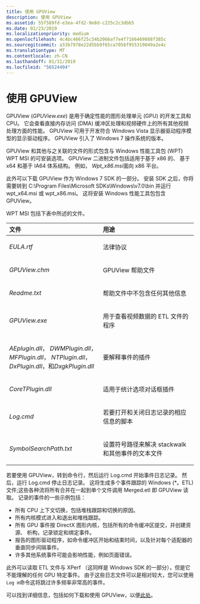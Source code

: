 ```yaml
---
title: 使用 GPUView
description: 使用 GPUView
ms.assetid: 55f589fd-e3ea-4fd2-9e8d-c225c2c3dbb5
ms.date: 01/23/2019
ms.localizationpriority: medium
ms.openlocfilehash: 4c4bc466f25c34b2066af7e4f7166469888f385c
ms.sourcegitcommit: a33b7978e22d5bb9f65ca7056f955319049a2e4c
ms.translationtype: MT
ms.contentlocale: zh-CN
ms.lasthandoff: 01/31/2019
ms.locfileid: "56524494"
---
```

# <a name="using-gpuview"></a>使用 GPUView


GPUView (*GPUView.exe*) 是用于确定性能的图形处理单元 (GPU) 的开发工具和 CPU。 它会查看直接内存访问 (DMA) 缓冲区处理和视频硬件上的所有其他视频处理方面的性能。 GPUView 可用于开发符合 Windows Vista 显示器驱动程序模型的显示驱动程序。 GPUView 引入了 Windows 7 操作系统的版本。

GPUView 和其他与之关联的文件的形式包含与 Windows 性能工具包 (WPT) WPT MSI 的可安装选项。 GPUView 二进制文件包括适用于基于 x86 的、 基于 x64 和基于 IA64 体系结构。 例如， *Wpt\_x86.msi*面向 x86 平台。 

此外可以下载 GPUView 作为 Windows 7 SDK 的一部分。 安装 SDK 之后，你将需要转到 C:\Program Files\Microsoft SDKs\Windows\v7.0\bin 并运行 wpt_x64.msi 或 wpt_x86.msi。 这将安装 Windows 性能工具包包含 GPUView。 

WPT MSI 包括下表中所述的文件。

<table>
<colgroup>
<col width="50%" />
<col width="50%" />
</colgroup>
<thead>
<tr class="header">
<th align="left">文件</th>
<th align="left">用途</th>
</tr>
</thead>
<tbody>
<tr class="odd">
<td align="left"><p><em>EULA.rtf</em></p></td>
<td align="left"><p>法律协议</p></td>
</tr>
<tr class="even">
<td align="left"><p><em>GPUView.chm</em></p></td>
<td align="left"><p>GPUView 帮助文件</p></td>
</tr>
<tr class="odd">
<td align="left"><p><em>Readme.txt</em></p></td>
<td align="left"><p>帮助文件中不包含任何其他信息</p></td>
</tr>
<tr class="even">
<td align="left"><p><em>GPUView.exe</em></p></td>
<td align="left"><p>用于查看视频数据的 ETL 文件的程序</p></td>
</tr>
<tr class="odd">
<td align="left"><p><em>AEplugin.dll</em>， <em>DWMPlugin.dll</em>， <em>MFPlugin.dll</em>， <em>NTPlugin.dll</em>， <em>DxPlugin.dll</em>，和<em>DxgkPlugin.dll</em></p></td>
<td align="left"><p>要解释事件的插件</p></td>
</tr>
<tr class="even">
<td align="left"><p><em>CoreTPlugin.dll</em></p></td>
<td align="left"><p>适用于统计选项对话框插件</p></td>
</tr>
<tr class="odd">
<td align="left"><p><em>Log.cmd</em></p></td>
<td align="left"><p>若要打开和关闭日志记录的相应信息的脚本</p></td>
</tr>
<tr class="even">
<td align="left"><p><em>SymbolSearchPath.txt</em></p></td>
<td align="left"><p>设置符号路径来解决 stackwalk 和其他事件的文本文件</p></td>
</tr>
</tbody>
</table>

若要使用 GPUView，转到命令行，然后运行 Log.cmd 开始事件日志记录。 然后，运行 Log.cmd 停止日志记录。 这将生成多个事件跟踪的 Windows (\*。ETL) 文件;这些各种流将所有合并在一起到单个文件调用 Merged.etl 即 GPUView 读取。 记录的事件的一些示例包括：

* 所有 CPU 上下文切换，包括堆栈跟踪和切换的原因。
* 所有内核模式进入和退出和堆栈跟踪。
* 所有 GPU 事件按 DirectX 图形内核，包括所有的命令缓冲区提交，并创建资源、 析构，记录锁定和绑定事件。
* 报告的图形驱动程序，如命令缓冲区开始和结束时间，以及针对每个适配器的垂直同步间隔事件。
* 许多其他系统事件可能会影响性能，例如页面错误。

此外可以读取 ETL 文件与 XPerf （这同样是 Windows SDK 的一部分），但是它不能理解的任何 GPU 特定事件。 由于这些日志文件可以是相对较大，您可以使用`Log m`命令这将跳过许多频率非常高的事件。

可以找到详细信息，包括如何下载和使用 GPUView，以便[此处](https://graphics.stanford.edu/~mdfisher/GPUView.html)。 

 

 





